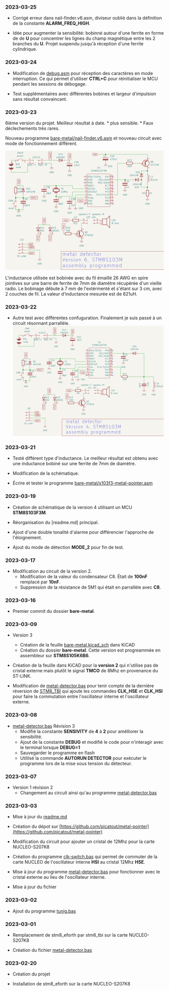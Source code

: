 ### 2023-03-25 

* Corrigé erreur dans nail-finder.v6.asm, diviseur oublié dans la définition de la constante **ALARM_FREQ_HIGH**.

* Idée pour augmenter la sensibilité: bobinné autour d'une ferrite en forme de de **U** pour concentrer les lignes du champ magnétique entre les 2 branches du **U**. 
  Projet suspendu jusqu'à réception d'une ferrite cylindrique.

### 2023-03-24 

* Modification de [debug.asm](debug.asm) pour réception des caractères en mode interruption. Ce qui permet d'utiliser **CTRL+C** pour réinitialiser le MCU pendant les sessions de débogage.

* Test supplémentaires avec différentes bobines et largeur d'impulsion sans résultat convaincant.

### 2023-03-23

6ième version du projet. Meilleur résultat à date. 
    * plus sensible. 
    * Faux déclechements très rares.

 Nouveau programme [bare-metal/nail-finder.v6.asm](bare-metal/nail-finder.v6.asm) et nouveau circuit avec mode de fonctionnement différent. 

 ![bare-metal/nail-finder.v6.png](bare-metal/nail-finder.v6.png)

 L'inductance utilisée est bobinée avec du fil émaillé 26 AWG en spire jointives sur une barre de ferrite de 7mm de diamètre récupérée d'un vieille radio. Le bobinage débute à 7 mm de l'extérmenté et s'étant sur 3 cm, avec 2 couches de fil. La valeur d'inductance mesurée est de 821uH.    

### 2023-03-22

* Autre test avec différentes confuguration. Finalement je suis passé à un circuit résonnant parrallèle.  ![version-4-stm8s103m6.r4.png](bare-metal/version-4-stm8s103m6.r4.png)

### 2023-03-21

* Testé différent type d'inductance. Le meilleur résultat est obtenu avec une inductance bobiné sur une ferrite de 7mm de diamètre. 

* Modification de la schématique. 

* Écrire et tester le programme [bare-metal/s103f3-metal-pointer.asm](bare-metal/s103f3-metal-pointer.asm)

### 2023-03-19

* Création de schématique de la version 4 utilisant un MCU **STM8S103F3M**. 

* Réorganisation du [readme.md] principal.

* Ajout d'une double tonalité d'alarme pour différencier l'approche de l'éloignement. 

* Ajout du mode de détection **MODE_2** pour fin de test.

### 2023-03-17

* Modification au circuit de la version 2. 
    * Modification de la valeur du condensateur C8. Était de **100nF** remplacé par **10nF**. 
    * Suppression de la résistance de 5M1 qui était en parrallèle avec **C8**.

### 2023-03-16 

* Premier commit du dossier **bare-metal**. 

### 2023-03-09 

* Version 3 
    * Création de la feuille [bare-metal.kicad_sch](KiCAD/bare-metal.kicad_sch) dans KiCAD
    * Création du dossier **bare-metal**. Cette version est progreammée en assembleur sur **STM8S105K6B6**.

* Création de la feuille dans KiCAD pour la **version 2** qui n'utilise pas de cristal externe mais plutôt le signal **TMCO** de 8Mhz en provenance du ST-LINK. 

* Modification de [metal-detector.bas](metal-detector.bas) pour tenir compte de la dernière réversion de [STM8_TBI](https://github.com/picatout/stm8_tbi) qui ajoute les commandes **CLK_HSE** et **CLK_HSI** pour faire la commutation entre l'oscillateur  interne et l'oscillateur externe.

### 2023-03-08 

* [metal-detector.bas](metal-detector.bas) Révision 3
    * Modifié la constante  **SENSIVITY**  de **4** à **2** pour amélliorer la sensibilité. 
    * Ajout de la constante **DEBUG** et modifié le code pour n'interagir avec le terminal lorsque **DEBUG=1**
    * Sauvegarder le programme en flash 
    * Utililsé la commande **AUTORUN DETECTOR** pour exécuter le programme lors de la mise sous tension du détecteur.
    
### 2023-03-07

* Version 1 révision 2
    * Changement au circuit ainsi qu'au programme [metal-detector.bas](metal-detector.bas)


### 2023-03-03

* Mise à jour du [readme.md](readme.md)

* Création du dépot sur [https://github.com/picatout/metal-pointer](https://github.com/picatout/metal-pointer)

* Modification du circuit pour ajouter un cristal de 12Mhz pour la carte NUCLEO-S207K8

* Création du programme [clk-switch.bas](clk-switch.bas) qui permet de commuter de la carte NUCLEO 
de l'oscillateur interne **HSI** au cristal 12Mhz **HSE**. 

* Mise à jour du programme [metal-detector.bas](metal-detector.bas) pour fonctionner avec le cristal 
externe au lieu de l'oscillateur interne.

* Mise à jour du fichier []()

### 2023-03-02

* Ajout du programme [tunig.bas](tuning.bas)

### 2023-03-01

* Remplacement de stm8_eforth par stm8_tbi sur la carte NUCLEO-S207K8

* Création du fichier [metal-detector.bas](metal-detector.bas)

### 2023-02-20

* Création du projet 

* Installation de stm8_eforth sur la carte NUCLEO-S207K8 

